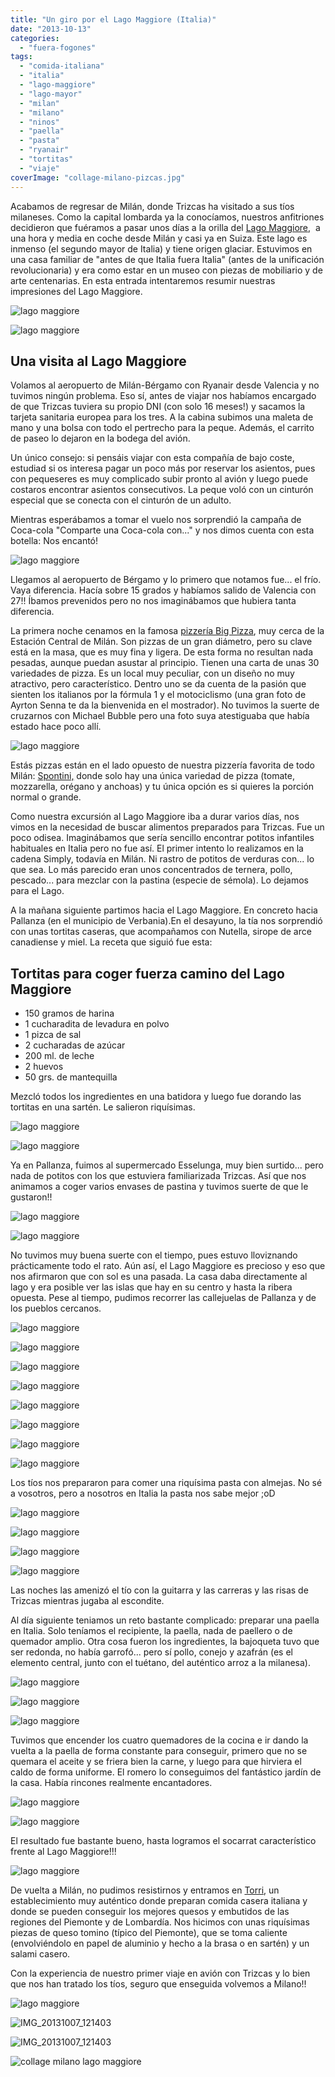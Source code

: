 ```yaml
---
title: "Un giro por el Lago Maggiore (Italia)"
date: "2013-10-13"
categories:
  - "fuera-fogones"
tags:
  - "comida-italiana"
  - "italia"
  - "lago-maggiore"
  - "lago-mayor"
  - "milan"
  - "milano"
  - "ninos"
  - "paella"
  - "pasta"
  - "ryanair"
  - "tortitas"
  - "viaje"
coverImage: "collage-milano-pizcas.jpg"
---
```


Acabamos de regresar de Milán, donde Trizcas ha visitado a sus tíos milaneses. Como la capital lombarda ya la conocíamos, nuestros anfitriones decidieron que fuéramos a pasar unos días a la orilla del [Lago Maggiore,](/sangria-blanca/ "El Lago Maggiore")  a una hora y media en coche desde Milán y casi ya en Suiza. Este lago es inmenso (el segundo mayor de Italia) y tiene origen glaciar. Estuvimos en una casa familiar de "antes de que Italia fuera Italia" (antes de la unificación revolucionaria) y era como estar en un museo con piezas de mobiliario y de arte centenarias. En esta entrada intentaremos resumir nuestras impresiones del Lago Maggiore.

![lago maggiore ](images/WP_000548-pizcas.jpg)

![lago maggiore ](images/IMG_8283-pizcas.jpg)

## Una visita al Lago Maggiore

Volamos al aeropuerto de Milán-Bérgamo con Ryanair desde Valencia y no tuvimos ningún problema. Eso sí, antes de viajar nos habíamos encargado de que Trizcas tuviera su propio DNI (con solo 16 meses!) y sacamos la tarjeta sanitaria europea para los tres. A la cabina subimos una maleta de mano y una bolsa con todo el pertrecho para la peque. Además, el carrito de paseo lo dejaron en la bodega del avión.

Un único consejo: si pensáis viajar con esta compañía de bajo coste, estudiad si os interesa pagar un poco más por reservar los asientos, pues con pequeseres es muy complicado subir pronto al avión y luego puede costaros encontrar asientos consecutivos. La peque voló con un cinturón especial que se conecta con el cinturón de un adulto.

Mientras esperábamos a tomar el vuelo nos sorprendió la campaña de Coca-cola "Comparte una Coca-cola con..." y nos dimos cuenta con esta botella: Nos encantó!

![lago maggiore ](images/WP_000522-pizcas-225x300.jpg)

Llegamos al aeropuerto de Bérgamo y lo primero que notamos fue... el frío. Vaya diferencia. Hacía sobre 15 grados y habíamos salido de Valencia con 27!! Íbamos prevenidos pero no nos imaginábamos que hubiera tanta diferencia.

La primera noche cenamos en la famosa [pizzería Big Pizza](https://maps.google.es/maps?oe=utf-8&client=firefox-a&ie=UTF-8&q=big+pizza+mil%C3%A1n&fb=1&gl=es&hq=big+pizza&hnear=0x4786c1493f1275e7:0x3cffcd13c6740e8d,Mil%C3%A1n,+Italia&cid=0,0,1317251284600897631&ei=E2JaUtiSHoTMtQaGioHgAQ&ved=0CEoQrwswAg "Big Pizza Milán"), muy cerca de la Estación Central de Milán. Son pizzas de un gran diámetro, pero su clave está en la masa, que es muy fina y ligera. De esta forma no resultan nada pesadas, aunque puedan asustar al principio. Tienen una carta de unas 30 variedades de pizza. Es un local muy peculiar, con un diseño no muy atractivo, pero característico. Dentro uno se da cuenta de la pasión que sienten los italianos por la fórmula 1 y el motociclismo (una gran foto de Ayrton Senna te da la bienvenida en el mostrador). No tuvimos la suerte de cruzarnos con Michael Bubble pero una foto suya atestiguaba que había estado hace poco allí.

![lago maggiore ](images/IMG_20131007_121328-pizcas.jpg)

Estás pizzas están en el lado opuesto de nuestra pizzería favorita de todo Milán: [Spontini,](http://www.pizzeriaspontini.it/ "Spontini Milán") donde solo hay una única variedad de pizza (tomate, mozzarella, orégano y anchoas) y tu única opción es si quieres la porción normal o grande.

Como nuestra excursión al Lago Maggiore iba a durar varios días, nos vimos en la necesidad de buscar alimentos preparados para Trizcas. Fue un poco odisea. Imaginábamos que sería sencillo encontrar potitos infantiles habituales en Italia pero no fue así. El primer intento lo realizamos en la cadena Simply, todavía en Milán. Ni rastro de potitos de verduras con... lo que sea. Lo más parecido eran unos concentrados de ternera, pollo, pescado... para mezclar con la pastina (especie de sémola). Lo dejamos para el Lago.

A la mañana siguiente partimos hacia el Lago Maggiore. En concreto hacia Pallanza (en el municipio de Verbania).En el desayuno, la tía nos sorprendió con unas tortitas caseras, que acompañamos con Nutella, sirope de arce canadiense y miel. La receta que siguió fue esta:

## Tortitas para coger fuerza camino del Lago Maggiore

- 150 gramos de harina
- 1 cucharadita de levadura en polvo
- 1 pizca de sal
- 2 cucharadas de azúcar
- 200 ml. de leche
- 2 huevos
- 50 grs. de mantequilla

Mezcló todos los ingredientes en una batidora y luego fue dorando las tortitas en una sartén. Le salieron riquísimas.

![lago maggiore ](images/IMG_8202-pizcas.jpg)

![lago maggiore ](images/IMG_8201-pizcas.jpg)

Ya en Pallanza, fuimos al supermercado Esselunga, muy bien surtido... pero nada de potitos con los que estuviera familiarizada Trizcas. Así que nos animamos a coger varios envases de pastina y tuvimos suerte de que le gustaron!!

![lago maggiore ](images/WP_000556-pizcas-225x300.jpg)

![lago maggiore ](images/WP_000554-pizcas-225x300.jpg)

No tuvimos muy buena suerte con el tiempo, pues estuvo lloviznando prácticamente todo el rato. Aún así, el Lago Maggiore es precioso y eso que nos afirmaron que con sol es una pasada. La casa daba directamente al lago y era posible ver las islas que hay en su centro y hasta la ribera opuesta. Pese al tiempo, pudimos recorrer las callejuelas de Pallanza y de los pueblos cercanos.

![lago maggiore ](images/IMG_8275-pizcas.jpg)

![lago maggiore ](images/IMG_8284-pizcas.jpg)

![lago maggiore ](images/IMG_8295-pizcas.jpg)

![lago maggiore ](images/WP_000540-pizcas.jpg)

![lago maggiore ](images/WP_000541-pizcas.jpg)

![lago maggiore ](images/WP_000542-pizcas-300x225.jpg)

![lago maggiore ](images/WP_000544-pizcas-300x225.jpg)

![lago maggiore ](images/IMG_8291-pizcas.jpg)

Los tíos nos prepararon para comer una riquísima pasta con almejas. No sé a vosotros, pero a nosotros en Italia la pasta nos sabe mejor ;oD

![lago maggiore ](images/IMG_8232-pizcas.jpg)

![lago maggiore ](images/IMG_8243-pizcas.jpg)

![lago maggiore ](images/IMG_8244-pizcas.jpg)

![lago maggiore ](images/IMG_8239-pizcas.jpg)

Las noches las amenizó el tío con la guitarra y las carreras y las risas de Trizcas mientras jugaba al escondite.

Al día siguiente teniamos un reto bastante complicado: preparar una paella en Italia. Solo teníamos el recipiente, la paella, nada de paellero o de quemador amplio. Otra cosa fueron los ingredientes, la bajoqueta tuvo que ser redonda, no había garrofó... pero sí pollo, conejo y azafrán (es el elemento central, junto con el tuétano, del auténtico arroz a la milanesa).

![lago maggiore ](images/IMG_8248-pizcas1.jpg)

![lago maggiore ](images/IMG_8261-pizcas.jpg)

![lago maggiore ](images/IMG_8263-pizcas.jpg)

Tuvimos que encender los cuatro quemadores de la cocina e ir dando la vuelta a la paella de forma constante para conseguir, primero que no se quemara el aceite y se friera bien la carne, y luego para que hirviera el caldo de forma uniforme. El romero lo conseguimos del fantástico jardín de la casa. Había rincones realmente encantadores.

![lago maggiore ](images/IMG_8265-pizcas.jpg)

![lago maggiore ](images/IMG_8266-pizcas.jpg)

El resultado fue bastante bueno, hasta logramos el socarrat característico frente al Lago Maggiore!!!

![lago maggiore ](images/IMG_8273-pizcas.jpg)

De vuelta a Milán, no pudimos resistirnos y entramos en [Torri](http://www.lafattoriasas.com/?sito=chi "Torri"), un establecimiento muy auténtico donde preparan comida casera italiana y donde se pueden conseguir los mejores quesos y embutidos de las regiones del Piemonte y de Lombardía. Nos hicimos con unas riquísimas piezas de queso tomino (típico del Piemonte), que se toma caliente (envolviéndolo en papel de aluminio y hecho a la brasa o en sartén) y un salami casero.

Con la experiencia de nuestro primer viaje en avión con Trizcas y lo bien que nos han tratado los tíos, seguro que enseguida volvemos a Milano!!

![lago maggiore ](images/IMG_20131007_121043-pizcas.jpg)

![IMG_20131007_121403](images/IMG_20131007_121403-pizcas.jpg)

![IMG_20131007_121403](images/IMG_8312-pizcas.jpg)

![collage milano lago maggiore](images/collage-milano-pizcas.jpg)
